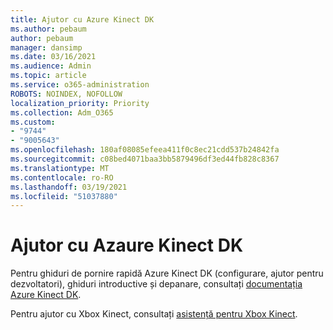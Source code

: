 ```yaml
---
title: Ajutor cu Azure Kinect DK
ms.author: pebaum
author: pebaum
manager: dansimp
ms.date: 03/16/2021
ms.audience: Admin
ms.topic: article
ms.service: o365-administration
ROBOTS: NOINDEX, NOFOLLOW
localization_priority: Priority
ms.collection: Adm_O365
ms.custom:
- "9744"
- "9005643"
ms.openlocfilehash: 180af08085efeea411f0c8ec21cdd537b24842fa
ms.sourcegitcommit: c08bed4071baa3bb5879496df3ed44fb828c8367
ms.translationtype: MT
ms.contentlocale: ro-RO
ms.lasthandoff: 03/19/2021
ms.locfileid: "51037880"
---
```

# <a name="help-with-azaure-kinect-dk"></a>Ajutor cu Azaure Kinect DK

Pentru ghiduri de pornire rapidă Azure Kinect DK (configurare, ajutor pentru dezvoltatori), ghiduri introductive și depanare, consultați [documentația Azure Kinect DK](https://docs.microsoft.com/azure/kinect-dk/).


Pentru ajutor cu Xbox Kinect, consultați [asistență pentru Xbox Kinect](https://www.xbox.com/Search?q=kinect&rtc=1#nav-support).